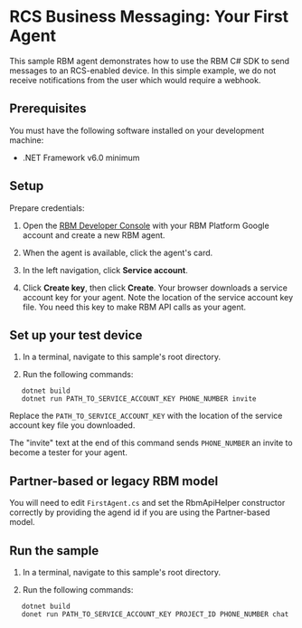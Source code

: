 ﻿# RCS Business Messaging: Your First Agent

This sample RBM agent demonstrates how to use the RBM C# SDK to
send messages to an RCS-enabled device. In this simple example, we do
not receive notifications from the user which would require a webhook.

## Prerequisites

You must have the following software installed on your development machine:

* .NET Framework v6.0 minimum

## Setup

Prepare credentials:

1. Open the [RBM Developer Console](https://business-communications.cloud.google.com/console/partner-console/])
with your RBM Platform Google account and create a new RBM agent.

2. When the agent is available, click the agent's card.

3. In the left navigation, click **Service account**.

4. Click **Create key**, then click **Create**. Your browser downloads a service account key for
your agent. Note the location of the service account key file. You need this key to make RBM API
calls as your agent.

## Set up your test device

1. In a terminal, navigate to this sample's root directory.

2. Run the following commands:

```
   dotnet build
   dotnet run PATH_TO_SERVICE_ACCOUNT_KEY PHONE_NUMBER invite
```

Replace the `PATH_TO_SERVICE_ACCOUNT_KEY` with the location of the service account key
file you downloaded.

The "invite" text at the end of this command sends `PHONE_NUMBER` an invite to
become a tester for your agent.

## Partner-based or legacy RBM model

You will need to edit `FirstAgent.cs` and set the RbmApiHelper constructor correctly
by providing the agend id if you are using the Partner-based model.


## Run the sample

1. In a terminal, navigate to this sample's root directory.

2. Run the following commands:

```
   dotnet build
   donet run PATH_TO_SERVICE_ACCOUNT_KEY PROJECT_ID PHONE_NUMBER chat
```
